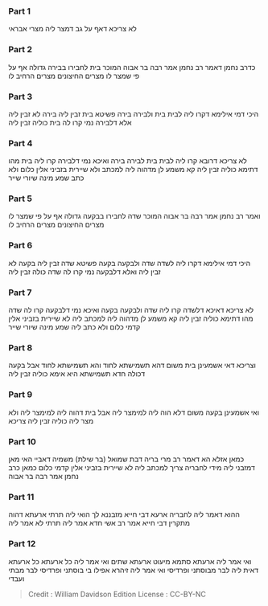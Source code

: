 
### Part 1
לא צריכא דאף על גב דמצר ליה מצרי אבראי

### Part 2
כדרב נחמן דאמר רב נחמן אמר רבה בר אבוה המוכר בית לחבירו בבירה גדולה אף על פי שמצר לו מצרים החיצונים מצרים הרחיב לו

### Part 3
היכי דמי אילימא דקרו ליה לבית בית ולבירה בירה פשיטא בית זבין ליה בירה לא זבין ליה אלא דלבירה נמי קרו לה בית כוליה זבין ליה

### Part 4
לא צריכא דרובא קרו ליה לבית בית לבירה בירה ואיכא נמי דלבירה קרו ליה בית מהו דתימא כוליה זבין ליה קא משמע לן מדהוה ליה למכתב ולא שיירית בזביני אלין כלום ולא כתב שמע מינה שיורי שייר

### Part 5
ואמר רב נחמן אמר רבה בר אבוה המוכר שדה לחבירו בבקעה גדולה אף על פי שמצר לו מצרים החיצונים מצרים הרחיב לו

### Part 6
היכי דמי אילימא דקרו ליה לשדה שדה ולבקעה בקעה פשיטא שדה זבין ליה בקעה לא זבין ליה ואלא דלבקעה נמי קרו לה שדה כולה זבין ליה

### Part 7
לא צריכא דאיכא דלשדה קרו ליה שדה ולבקעה בקעה ואיכא נמי דלבקעה קרו לה שדה מהו דתימא כוליה זבין ליה קא משמע לן מדהוה ליה למכתב ליה לא שיירית בזביני אלין קדמי כלום ולא כתב ליה שמע מינה שיורי שייר

### Part 8
וצריכא דאי אשמעינן בית משום דהא תשמישתא לחוד והא תשמישתא לחוד אבל בקעה דכולה חדא תשמישתא היא אימא כוליה זבין ליה

### Part 9
ואי אשמעינן בקעה משום דלא הוה ליה למימצר ליה אבל בית דהוה ליה למימצר ליה ולא מצר ליה כוליה זבין ליה צריכא

### Part 10
כמאן אזלא הא דאמר רב מרי בריה דבת שמואל (בר שילת) משמיה דאביי האי מאן דמזבני ליה מידי לחבריה צריך למכתב ליה לא שיירית בזביני אלין קדמי כלום כמאן כרב נחמן אמר רבה בר אבוה

### Part 11
ההוא דאמר ליה לחבריה ארעא דבי חייא מזבננא לך הואי ליה תרתי ארעתא דהוה מתקרין דבי חייא אמר רב אשי חדא אמר ליה תרתי לא אמר ליה

### Part 12
ואי אמר ליה ארעתא סתמא מיעוט ארעתא שתים ואי אמר ליה כל ארעתא כל ארעתא דאית ליה לבר מבוסתני ופרדיסי ואי אמר ליה זיהרא אפילו בי בוסתני ופרדיסי לבר מבתי ועבדי

>Credit : William Davidson Edition
>License : CC-BY-NC